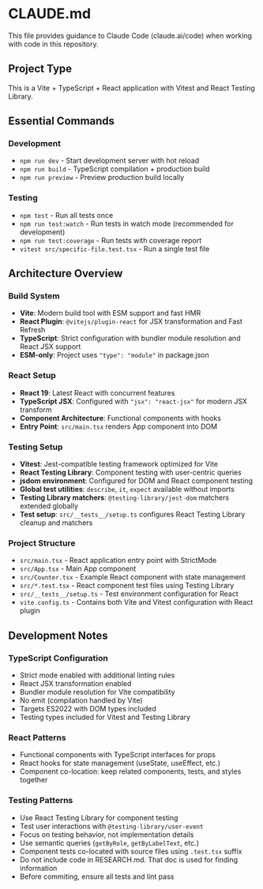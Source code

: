 # CLAUDE.md

This file provides guidance to Claude Code (claude.ai/code) when working with code in this repository.

## Project Type
This is a Vite + TypeScript + React application with Vitest and React Testing Library.

## Essential Commands

### Development
- `npm run dev` - Start development server with hot reload
- `npm run build` - TypeScript compilation + production build
- `npm run preview` - Preview production build locally

### Testing
- `npm test` - Run all tests once
- `npm run test:watch` - Run tests in watch mode (recommended for development)
- `npm run test:coverage` - Run tests with coverage report
- `vitest src/specific-file.test.tsx` - Run a single test file

## Architecture Overview

### Build System
- **Vite**: Modern build tool with ESM support and fast HMR
- **React Plugin**: `@vitejs/plugin-react` for JSX transformation and Fast Refresh
- **TypeScript**: Strict configuration with bundler module resolution and React JSX support
- **ESM-only**: Project uses `"type": "module"` in package.json

### React Setup
- **React 19**: Latest React with concurrent features
- **TypeScript JSX**: Configured with `"jsx": "react-jsx"` for modern JSX transform
- **Component Architecture**: Functional components with hooks
- **Entry Point**: `src/main.tsx` renders App component into DOM

### Testing Setup
- **Vitest**: Jest-compatible testing framework optimized for Vite
- **React Testing Library**: Component testing with user-centric queries
- **jsdom environment**: Configured for DOM and React component testing
- **Global test utilities**: `describe`, `it`, `expect` available without imports
- **Testing Library matchers**: `@testing-library/jest-dom` matchers extended globally
- **Test setup**: `src/__tests__/setup.ts` configures React Testing Library cleanup and matchers

### Project Structure
- `src/main.tsx` - React application entry point with StrictMode
- `src/App.tsx` - Main App component
- `src/Counter.tsx` - Example React component with state management
- `src/*.test.tsx` - React component test files using Testing Library
- `src/__tests__/setup.ts` - Test environment configuration for React
- `vite.config.ts` - Contains both Vite and Vitest configuration with React plugin

## Development Notes

### TypeScript Configuration
- Strict mode enabled with additional linting rules
- React JSX transformation enabled
- Bundler module resolution for Vite compatibility
- No emit (compilation handled by Vite)
- Targets ES2022 with DOM types included
- Testing types included for Vitest and Testing Library

### React Patterns
- Functional components with TypeScript interfaces for props
- React hooks for state management (useState, useEffect, etc.)
- Component co-location: keep related components, tests, and styles together

### Testing Patterns
- Use React Testing Library for component testing
- Test user interactions with `@testing-library/user-event`
- Focus on testing behavior, not implementation details
- Use semantic queries (`getByRole`, `getByLabelText`, etc.)
- Component tests co-located with source files using `.test.tsx` suffix
- Do not include code in RESEARCH.md. That doc is used for finding information
- Before commiting, ensure all tests and lint pass